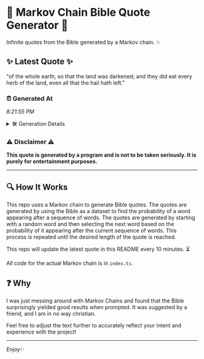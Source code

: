 # 📖 Markov Chain Bible Quote Generator 📖

Infinite quotes from the Bible generated by a Markov chain. ✨

## ✨ Latest Quote ✨
"of the whole earth, so that the land was darkened; and they did eat every herb of the land, even all that the hail hath left."

### ⏰ Generated At
*8:21:55 PM*

<details>
    <summary>🛠️ Generation Details</summary>
    <p>
        <strong>🌱 Seed:</strong> of<br>
        <strong>🔄 Iterations:</strong> 25<br>
        <strong>📜 Context History:</strong><br>[ of ]: the<br>[ of, the ]: whole<br>[ of, the, whole ]: earth,<br>[ of, the, whole, earth, ]: so<br>[ of, the, whole, earth,, so ]: that<br>[ of, the, whole, earth,, so, that ]: the<br>[ the, whole, earth,, so, that, the ]: land<br>[ whole, earth,, so, that, the, land ]: was<br>[ earth,, so, that, the, land, was ]: darkened;<br>[ so, that, the, land, was, darkened; ]: and<br>[ that, the, land, was, darkened;, and ]: they<br>[ the, land, was, darkened;, and, they ]: did<br>[ land, was, darkened;, and, they, did ]: eat<br>[ was, darkened;, and, they, did, eat ]: every<br>[ darkened;, and, they, did, eat, every ]: herb<br>[ and, they, did, eat, every, herb ]: of<br>[ they, did, eat, every, herb, of ]: the<br>[ did, eat, every, herb, of, the ]: land,<br>[ eat, every, herb, of, the, land, ]: even<br>[ every, herb, of, the, land,, even ]: all<br>[ herb, of, the, land,, even, all ]: that<br>[ of, the, land,, even, all, that ]: the<br>[ the, land,, even, all, that, the ]: hail<br>[ land,, even, all, that, the, hail ]: hath<br>[ even, all, that, the, hail, hath ]: left.<br>
    </p>
</details>

### ⚠️ Disclaimer ⚠️
**This quote is generated by a program and is not to be taken seriously. It is purely for entertainment purposes.**

---

## 🔍 How It Works

This repo uses a Markov chain to generate Bible quotes. The quotes are generated by using the Bible as a dataset to find the probability of a word appearing after a sequence of words. The quotes are generated by starting with a random word and then selecting the next word based on the probability of it appearing after the current sequence of words. This process is repeated until the desired length of the quote is reached.

This repo will update the latest quote in this README every 10 minutes. ⏳

All code for the actual Markov chain is in `index.ts`.

## ❓ Why

I was just messing around with Markov Chains and found that the Bible surprisingly yielded good results when prompted. 
It was suggested by a friend, and I am in no way christian.

Feel free to adjust the text further to accurately reflect your intent and experience with the project!

---

*Enjoy*✨
